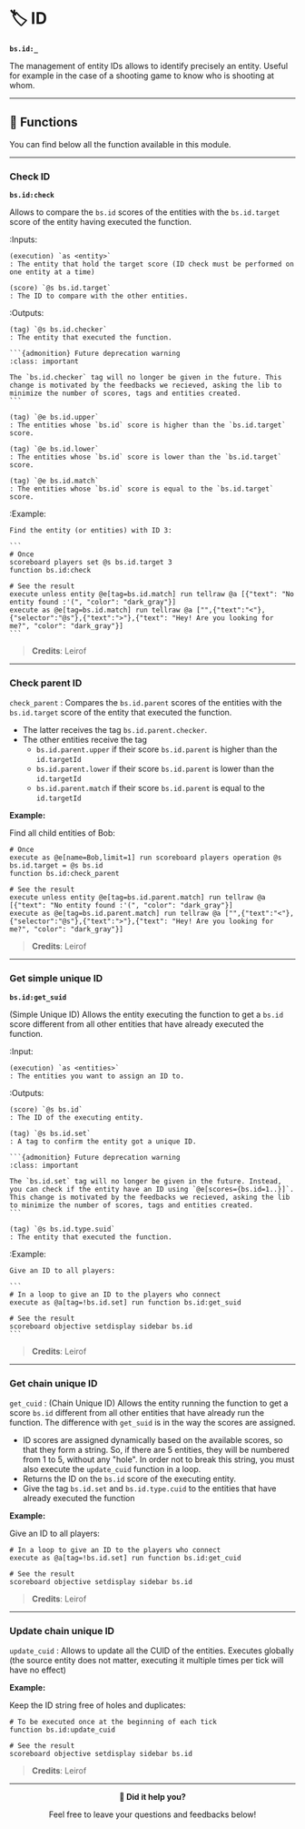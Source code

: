 # 🏷️ ID

**`bs.id:_`**

The management of entity IDs allows to identify precisely
an entity. Useful for example in the case of a shooting game to know who
is shooting at whom.

---

## 🔧 Functions

You can find below all the function available in this module.

---

### Check ID

**`bs.id:check`**

Allows to compare the ``bs.id`` scores of the entities
with the ``bs.id.target`` score of the entity having executed the
function.

:Inputs:

    (execution) `as <entity>`
    : The entity that hold the target score (ID check must be performed on one entity at a time)

    (score) `@s bs.id.target`
    : The ID to compare with the other entities.

:Outputs:

    (tag) `@s bs.id.checker`
    : The entity that executed the function.

    ```{admonition} Future deprecation warning
    :class: important

    The `bs.id.checker` tag will no longer be given in the future. This change is motivated by the feedbacks we recieved, asking the lib to minimize the number of scores, tags and entities created.
    ```
    
    (tag) `@e bs.id.upper`
    : The entities whose `bs.id` score is higher than the `bs.id.target` score.
    
    (tag) `@e bs.id.lower`
    : The entities whose `bs.id` score is lower than the `bs.id.target` score.
    
    (tag) `@e bs.id.match`
    : The entities whose `bs.id` score is equal to the `bs.id.target` score.

:Example:

    Find the entity (or entities) with ID 3:

    ```
    # Once
    scoreboard players set @s bs.id.target 3
    function bs.id:check

    # See the result
    execute unless entity @e[tag=bs.id.match] run tellraw @a [{"text": "No entity found :'(", "color": "dark_gray"}]
    execute as @e[tag=bs.id.match] run tellraw @a ["",{"text":"<"},{"selector":"@s"},{"text":">"},{"text": "Hey! Are you looking for me?", "color": "dark_gray"}]
    ```

> **Credits**: Leirof

---

### Check parent ID

`check_parent` : Compares the `bs.id.parent` scores of the entities
with the `bs.id.target` score of the entity that executed the
function.

* The latter receives the tag `bs.id.parent.checker`.
* The other entities receive the tag
   * `bs.id.parent.upper` if their score `bs.id.parent` is higher than the `id.targetId`
   * `bs.id.parent.lower` if their score `bs.id.parent` is lower than the `id.targetId`
   * `bs.id.parent.match` if their score `bs.id.parent` is equal to the `id.targetId`

**Example:**

Find all child entities of Bob:

```
# Once
execute as @e[name=Bob,limit=1] run scoreboard players operation @s bs.id.target = @s bs.id
function bs.id:check_parent

# See the result
execute unless entity @e[tag=bs.id.parent.match] run tellraw @a [{"text": "No entity found :'(", "color": "dark_gray"}]
execute as @e[tag=bs.id.parent.match] run tellraw @a ["",{"text":"<"},{"selector":"@s"},{"text":">"},{"text": "Hey! Are you looking for me?", "color": "dark_gray"}]
```

> **Credits**: Leirof

---

### Get simple unique ID

**`bs.id:get_suid`**

(Simple Unique ID) Allows the entity executing the function to get a `bs.id` score different from all other entities that have already executed the function.

:Input:

    (execution) `as <entities>`
    : The entities you want to assign an ID to.

:Outputs:

    (score) `@s bs.id`
    : The ID of the executing entity.
    
    (tag) `@s bs.id.set`
    : A tag to confirm the entity got a unique ID.

    ```{admonition} Future deprecation warning
    :class: important

    The `bs.id.set` tag will no longer be given in the future. Instead, you can check if the entity have an ID using `@e[scores={bs.id=1..}]`. This change is motivated by the feedbacks we recieved, asking the lib to minimize the number of scores, tags and entities created.
    ```
    
    (tag) `@s bs.id.type.suid`
    : The entity that executed the function.

:Example:

    Give an ID to all players:

    ```
    # In a loop to give an ID to the players who connect
    execute as @a[tag=!bs.id.set] run function bs.id:get_suid

    # See the result
    scoreboard objective setdisplay sidebar bs.id
    ```
    
> **Credits**: Leirof

---

### Get chain unique ID

`get_cuid` : (Chain Unique ID) Allows the entity running the function
to get a score `bs.id` different from all other entities that have
already run the function. The difference with `get_suid` is in the way
the scores are assigned.

* ID scores are assigned dynamically based on the available scores, so that they form a string. So, if there are 5 entities, they will be numbered from 1 to 5, without any "hole". In order not to break this string, you must also execute the `update_cuid` function in a loop.
* Returns the ID on the `bs.id` score of the executing entity.
* Give the tag `bs.id.set` and `bs.id.type.cuid` to the entities that have already executed the function

**Example:**

Give an ID to all players:

```
# In a loop to give an ID to the players who connect
execute as @a[tag=!bs.id.set] run function bs.id:get_cuid

# See the result
scoreboard objective setdisplay sidebar bs.id
```

> **Credits**: Leirof

---

### Update chain unique ID

`update_cuid` : Allows to update all the CUID of the entities.
Executes globally (the source entity does not matter, executing it
multiple times per tick will have no effect)

**Example:**

Keep the ID string free of holes and duplicates:

```
# To be executed once at the beginning of each tick
function bs.id:update_cuid

# See the result
scoreboard objective setdisplay sidebar bs.id
```

> **Credits**: Leirof

---

<div align=center>

**💬 Did it help you?**

Feel free to leave your questions and feedbacks below!

</div>

<script src="https://giscus.app/client.js"
        data-repo="Gunivers/Glibs"
        data-repo-id="R_kgDOHQjqYg"
        data-category="Documentation"
        data-category-id="DIC_kwDOHQjqYs4CUQpy"
        data-mapping="title"
        data-strict="0"
        data-reactions-enabled="1"
        data-emit-metadata="0"
        data-input-position="bottom"
        data-theme="light"
        data-lang="fr"
        data-loading="lazy"
        crossorigin="anonymous"
        async>
</script>